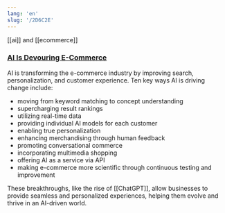 ```yaml
---
lang: 'en'
slug: '/2D6C2E'
---
```


[[ai]] and [[ecommerce]]

### [AI Is Devouring E-Commerce](https://hackernoon.com/ai-is-devouring-e-commerce?source=rss)

AI is transforming the e-commerce industry by improving search, personalization, and customer experience. Ten key ways AI is driving change include:

- moving from keyword matching to concept understanding
- supercharging result rankings
- utilizing real-time data
- providing individual AI models for each customer
- enabling true personalization
- enhancing merchandising through human feedback
- promoting conversational commerce
- incorporating multimedia shopping
- offering AI as a service via API
- making e-commerce more scientific through continuous testing and improvement

These breakthroughs, like the rise of [[ChatGPT]], allow businesses to provide seamless and personalized experiences, helping them evolve and thrive in an AI-driven world.
